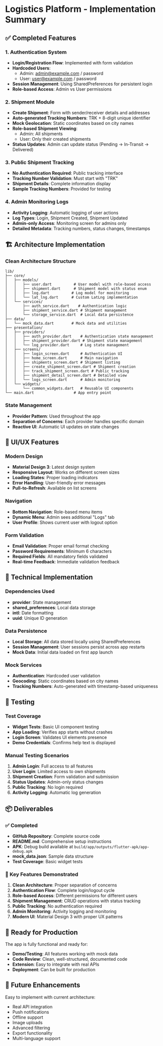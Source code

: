 # Logistics Platform - Implementation Summary

## ✅ Completed Features

### 1. Authentication System
- **Login/Registration Flow**: Implemented with form validation
- **Hardcoded Users**: 
  - Admin: admin@example.com / password
  - User: user@example.com / password
- **Session Management**: Using SharedPreferences for persistent login
- **Role-based Access**: Admin vs User permissions

### 2. Shipment Module
- **Create Shipment**: Form with sender/receiver details and addresses
- **Auto-generated Tracking Numbers**: TRK + 8-digit unique identifier
- **Mock Geolocation**: Static coordinates based on city names
- **Role-based Shipment Viewing**: 
  - Admin: All shipments
  - User: Only their created shipments
- **Status Updates**: Admin can update status (Pending → In-Transit → Delivered)

### 3. Public Shipment Tracking
- **No Authentication Required**: Public tracking interface
- **Tracking Number Validation**: Must start with "TRK"
- **Shipment Details**: Complete information display
- **Sample Tracking Numbers**: Provided for testing

### 4. Admin Monitoring Logs
- **Activity Logging**: Automatic logging of user actions
- **Log Types**: Login, Shipment Created, Shipment Updated
- **Admin-only Access**: Monitoring screen for admins only
- **Detailed Metadata**: Tracking numbers, status changes, timestamps

## 🏗️ Architecture Implementation

### Clean Architecture Structure
```
lib/
├── core/
│   ├── models/
│   │   ├── user.dart          # User model with role-based access
│   │   ├── shipment.dart      # Shipment model with status enum
│   │   ├── log.dart          # Log model for monitoring
│   │   └── lat_lng.dart      # Custom LatLng implementation
│   └── services/
│       ├── auth_service.dart    # Authentication logic
│       ├── shipment_service.dart # Shipment management
│       └── storage_service.dart  # Local data persistence
├── data/
│   └── mock_data.dart        # Mock data and utilities
├── presentation/
│   ├── providers/
│   │   ├── auth_provider.dart    # Authentication state management
│   │   ├── shipment_provider.dart # Shipment state management
│   │   └── log_provider.dart     # Log state management
│   ├── screens/
│   │   ├── login_screen.dart     # Authentication UI
│   │   ├── home_screen.dart      # Main navigation
│   │   ├── shipments_screen.dart # Shipment listing
│   │   ├── create_shipment_screen.dart # Shipment creation
│   │   ├── track_shipment_screen.dart # Public tracking
│   │   ├── shipment_detail_screen.dart # Detailed view
│   │   └── logs_screen.dart      # Admin monitoring
│   └── widgets/
│       └── common_widgets.dart   # Reusable UI components
└── main.dart                  # App entry point
```

### State Management
- **Provider Pattern**: Used throughout the app
- **Separation of Concerns**: Each provider handles specific domain
- **Reactive UI**: Automatic UI updates on state changes

## 📱 UI/UX Features

### Modern Design
- **Material Design 3**: Latest design system
- **Responsive Layout**: Works on different screen sizes
- **Loading States**: Proper loading indicators
- **Error Handling**: User-friendly error messages
- **Pull-to-Refresh**: Available on list screens

### Navigation
- **Bottom Navigation**: Role-based menu items
- **Dynamic Menu**: Admin sees additional "Logs" tab
- **User Profile**: Shows current user with logout option

### Form Validation
- **Email Validation**: Proper email format checking
- **Password Requirements**: Minimum 6 characters
- **Required Fields**: All mandatory fields validated
- **Real-time Feedback**: Immediate validation feedback

## 🔧 Technical Implementation

### Dependencies Used
- **provider**: State management
- **shared_preferences**: Local data storage
- **intl**: Date formatting
- **uuid**: Unique ID generation

### Data Persistence
- **Local Storage**: All data stored locally using SharedPreferences
- **Session Management**: User sessions persist across app restarts
- **Mock Data**: Initial data loaded on first app launch

### Mock Services
- **Authentication**: Hardcoded user validation
- **Geocoding**: Static coordinates based on city names
- **Tracking Numbers**: Auto-generated with timestamp-based uniqueness

## 🧪 Testing

### Test Coverage
- **Widget Tests**: Basic UI component testing
- **App Loading**: Verifies app starts without crashes
- **Login Screen**: Validates UI elements presence
- **Demo Credentials**: Confirms help text is displayed

### Manual Testing Scenarios
1. **Admin Login**: Full access to all features
2. **User Login**: Limited access to own shipments
3. **Shipment Creation**: Form validation and submission
4. **Status Updates**: Admin-only status changes
5. **Public Tracking**: No login required
6. **Activity Logging**: Automatic log generation

## 📦 Deliverables

### ✅ Completed
- **GitHub Repository**: Complete source code
- **README.md**: Comprehensive setup instructions
- **APK**: Debug build available at `build/app/outputs/flutter-apk/app-debug.apk`
- **mock_data.json**: Sample data structure
- **Test Coverage**: Basic widget tests

### 🎯 Key Features Demonstrated
1. **Clean Architecture**: Proper separation of concerns
2. **Authentication Flow**: Complete login/logout cycle
3. **Role-based Access**: Different permissions for different users
4. **Shipment Management**: CRUD operations with status tracking
5. **Public Tracking**: No authentication required
6. **Admin Monitoring**: Activity logging and monitoring
7. **Modern UI**: Material Design 3 with proper UX patterns

## 🚀 Ready for Production

The app is fully functional and ready for:
- **Demo/Testing**: All features working with mock data
- **Code Review**: Clean, well-structured, documented code
- **Extension**: Easy to integrate with real APIs
- **Deployment**: Can be built for production

## 🔄 Future Enhancements

Easy to implement with current architecture:
- Real API integration
- Push notifications
- Offline support
- Image uploads
- Advanced filtering
- Export functionality
- Multi-language support 